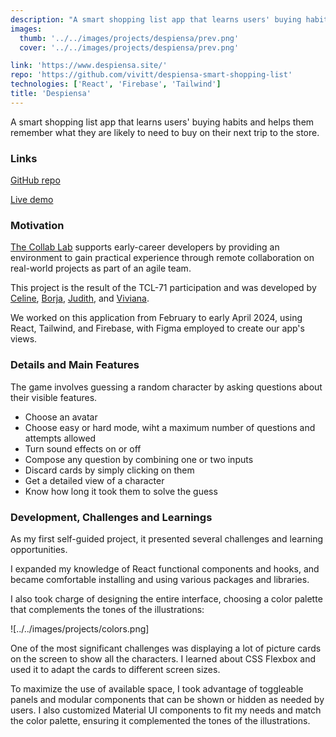 ```yaml
---
description: "A smart shopping list app that learns users' buying habits and helps them remember what they are likely to need to buy on their next trip to the store."
images: 
  thumb: '../../images/projects/despiensa/prev.png'
  cover: '../../images/projects/despiensa/prev.png'

link: 'https://www.despiensa.site/'
repo: 'https://github.com/vivitt/despiensa-smart-shopping-list'
technologies: ['React', 'Firebase', 'Tailwind']
title: 'Despiensa'
---
```


A smart shopping list app that learns users' buying habits and helps them remember what they are likely to need to buy on their next trip to the store.

### Links
[GitHub repo](https://github.com/vivitt/despiensa-smart-shopping-list)

[Live demo](https://www.despiensa.site/)

### Motivation
[The Collab Lab](https://the-collab-lab.codes/) supports early-career developers by providing an environment to gain practical experience through remote collaboration on real-world projects as part of an agile team.

This project is the result of the TCL-71 participation and was developed by [Celine](https://github.com/ocsiddisco), [Borja](https://github.com/borjaMarti), [Judith](https://github.com/BikeMouse), and [Viviana](https://github.com/vivitt).

We worked on this application from February to early April 2024, using React, Tailwind, and Firebase, with Figma employed to create our app's views.

### Details and Main Features
The game involves guessing a random character by asking questions about their visible features. 

- Choose an avatar
- Choose easy or hard mode, wiht a maximum number of questions and attempts allowed
- Turn sound effects on or off
- Compose any question by combining one or two inputs
- Discard cards by simply clicking on them
- Get a detailed view of a character
- Know how long it took them to solve the guess

### Development, Challenges and Learnings
As my first self-guided project, it presented several challenges and learning opportunities.

I expanded my knowledge of React functional components and hooks, and became comfortable installing and using various packages and libraries.

I also took charge of designing the entire interface, choosing a color palette that complements the tones of the illustrations:

![../../images/projects/colors.png]

One of the most significant challenges was displaying a lot of picture cards on the screen to show all the characters. I learned about CSS Flexbox and used it to adapt the cards to different screen sizes.

To maximize the use of available space, I took advantage of toggleable panels and modular components that can be shown or hidden as needed by users. I also customized Material UI components to fit my needs and match the color palette, ensuring it complemented the tones of the illustrations.

